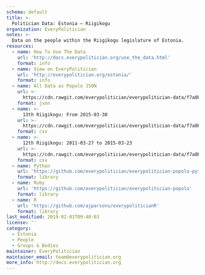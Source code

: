 ```yaml
---
schema: default
title: >-
  Politician Data: Estonia — Riigikogu
organization: EveryPolitician
notes: >-
  Data on the people within the Riigikogu legislature of Estonia.
resources:
  - name: How To Use The Data
    url: 'http://docs.everypolitician.org/use_the_data.html'
    format: info
  - name: View on EveryPolitician
    url: 'http://everypolitician.org/estonia/'
    format: info
  - name: All Data as Popolo JSON
    url: >-
      https://cdn.rawgit.com/everypolitician/everypolitician-data/f7a0be882634097e315ba647518607a3e74b547e/data/Estonia/Riigikogu/ep-popolo-v1.0.json
    format: json
  - name: >-
      13th Riigikogu: From 2015-03-30
    url: >-
      https://cdn.rawgit.com/everypolitician/everypolitician-data/f7a0be882634097e315ba647518607a3e74b547e/data/Estonia/Riigikogu/term-13.csv
    format: csv
  - name: >-
      12th Riigikogu: 2011-03-27 to 2015-03-23
    url: >-
      https://cdn.rawgit.com/everypolitician/everypolitician-data/f7a0be882634097e315ba647518607a3e74b547e/data/Estonia/Riigikogu/term-12.csv
    format: csv
  - name: Python
    url: 'https://github.com/everypolitician/everypolitician-popolo-python'
    format: library
  - name: Ruby
    url: 'https://github.com/everypolitician/everypolitician-popolo'
    format: library
  - name: R
    url: 'https://github.com/ajparsons/everypoliticianR'
    format: library
last_modified: 2019-02-01T09:40:03
license: ''
category:
  - Estonia
  - People
  - Groups & Bodies
maintainer: EveryPolitician
maintainer_email: team@everypolitician.org
more_info: http://docs.everypolitician.org
---
```


